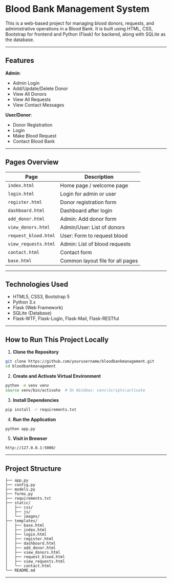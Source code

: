 # Blood Bank Management System

This is a web-based project for managing blood donors, requests, and administrative operations in a Blood Bank. It is built using HTML, CSS, Bootstrap for frontend and Python (Flask) for backend, along with SQLite as the database.

---

## Features

**Admin**:
- Admin Login
- Add/Update/Delete Donor
- View All Donors
- View All Requests
- View Contact Messages

**User/Donor**:
- Donor Registration
- Login
- Make Blood Request
- Contact Blood Bank

---

## Pages Overview

| Page               | Description                             |
|--------------------|-----------------------------------------|
| `index.html`       | Home page / welcome page                |
| `login.html`       | Login for admin or user                 |
| `register.html`    | Donor registration form                 |
| `dashboard.html`   | Dashboard after login                   |
| `add_donor.html`   | Admin: Add donor form                   |
| `view_donors.html` | Admin/User: List of donors              |
| `request_blood.html` | User: Form to request blood           |
| `view_requests.html` | Admin: List of blood requests         |
| `contact.html`     | Contact form                            |
| `base.html`        | Common layout file for all pages        |

---

## Technologies Used

- HTML5, CSS3, Bootstrap 5
- Python 3.x
- Flask (Web Framework)
- SQLite (Database)
- Flask-WTF, Flask-Login, Flask-Mail, Flask-RESTful

---

## How to Run This Project Locally

1. **Clone the Repository**
```bash
git clone https://github.com/yourusername/bloodbankmanagement.git
cd bloodbankmanagement
```

2. **Create and Activate Virtual Environment**
```bash
python -m venv venv
source venv/bin/activate  # On Windows: venv\Scripts\activate
```

3. **Install Dependencies**
```bash
pip install -r requirements.txt
```

4. **Run the Application**
```bash
python app.py
```

5. **Visit in Browser**
```
http://127.0.0.1:5000/
```

---

## Project Structure
```
├── app.py
├── config.py
├── models.py
├── forms.py
├── requirements.txt
├── static/
│   ├── css/
│   ├── js/
│   └── images/
├── templates/
│   ├── base.html
│   ├── index.html
│   ├── login.html
│   ├── register.html
│   ├── dashboard.html
│   ├── add_donor.html
│   ├── view_donors.html
│   ├── request_blood.html
│   ├── view_requests.html
│   └── contact.html
└── README.md
```

---
